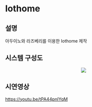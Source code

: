 # Iothome
## 설명 
아두이노와 라즈베리를 이용한 Iothome 제작
## 시스템 구성도

<p align="center">
  <img src="https://github.com/youngbin-son/Iothome/assets/153488831/00ed8d80-dfcf-4037-85f0-144a97834a72">
</p>

## 시연영상
https://youtu.be/tPA44pnIYqM
